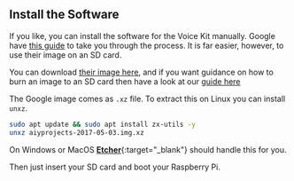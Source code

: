 ## Install the Software

If you like, you can install the software for the Voice Kit manually. Google have [this guide](https://aiyprojects.withgoogle.com/voice/#makers-guide) to take you through the process. It is far easier, however, to use their image on an SD card.

You can download [their image here](https://dl.google.com/dl/aiyprojects/voice/aiyprojects-latest.img.xz), and if you want guidance on how to burn an image to an SD card then have a look at our [guide here](https://www.raspberrypi.org/learning/software-guide/quickstart/)

The Google image comes as `.xz` file. To extract this on Linux you can install `unxz`.

``` bash
sudo apt update && sudo apt install zx-utils -y
unxz aiyprojects-2017-05-03.img.xz
```

On Windows or MacOS [**Etcher**](https://etcher.io/){:target="_blank"} should handle this for you.

Then just insert your SD card and boot your Raspberry Pi.
